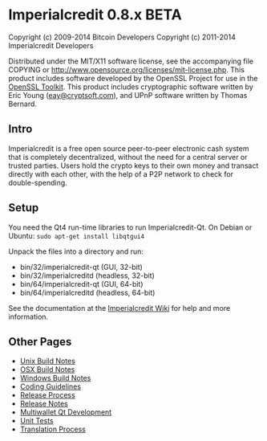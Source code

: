 Imperialcredit 0.8.x BETA
====================

Copyright (c) 2009-2014 Bitcoin Developers
Copyright (c) 2011-2014 Imperialcredit Developers

Distributed under the MIT/X11 software license, see the accompanying
file COPYING or http://www.opensource.org/licenses/mit-license.php.
This product includes software developed by the OpenSSL Project for use in the [OpenSSL Toolkit](http://www.openssl.org/). This product includes
cryptographic software written by Eric Young ([eay@cryptsoft.com](mailto:eay@cryptsoft.com)), and UPnP software written by Thomas Bernard.


Intro
---------------------
Imperialcredit is a free open source peer-to-peer electronic cash system that is
completely decentralized, without the need for a central server or trusted
parties.  Users hold the crypto keys to their own money and transact directly
with each other, with the help of a P2P network to check for double-spending.


Setup
---------------------
You need the Qt4 run-time libraries to run Imperialcredit-Qt. On Debian or Ubuntu:
	`sudo apt-get install libqtgui4`

Unpack the files into a directory and run:

- bin/32/imperialcredit-qt (GUI, 32-bit)
- bin/32/imperialcreditd (headless, 32-bit)
- bin/64/imperialcredit-qt (GUI, 64-bit)
- bin/64/imperialcreditd (headless, 64-bit)

See the documentation at the [Imperialcredit Wiki](http://imperialcredit.info)
for help and more information.


Other Pages
---------------------
- [Unix Build Notes](build-unix.md)
- [OSX Build Notes](build-osx.md)
- [Windows Build Notes](build-msw.md)
- [Coding Guidelines](coding.md)
- [Release Process](release-process.md)
- [Release Notes](release-notes.md)
- [Multiwallet Qt Development](multiwallet-qt.md)
- [Unit Tests](unit-tests.md)
- [Translation Process](translation_process.md)
